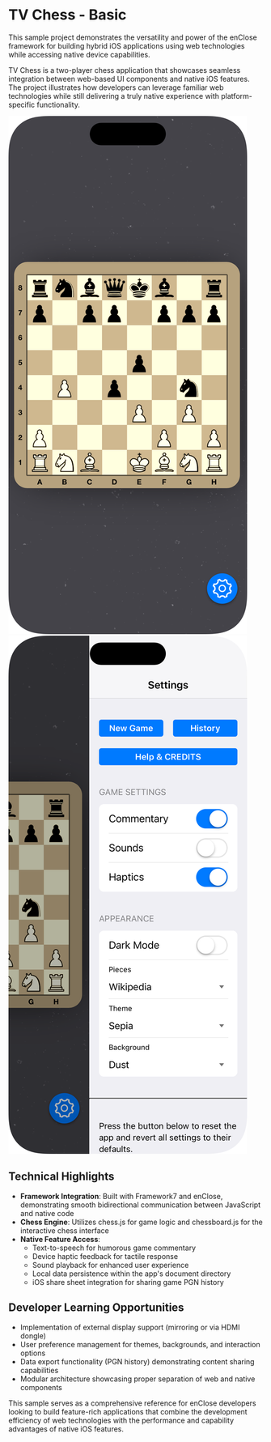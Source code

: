 # TV Chess - Basic

This sample project demonstrates the versatility and power of the enClose framework for building hybrid iOS applications using web technologies while accessing native device capabilities.

TV Chess is a two-player chess application that showcases seamless integration between web-based UI components and native iOS features. The project illustrates how developers can leverage familiar web technologies while still delivering a truly native experience with platform-specific functionality.


![iPhone](iphone-1.png)
![iPhone](iphone-2.png)


## Technical Highlights

- **Framework Integration**: Built with Framework7 and enClose, demonstrating smooth bidirectional communication between JavaScript and native code
- **Chess Engine**: Utilizes chess.js for game logic and chessboard.js for the interactive chess interface
- **Native Feature Access**:
  - Text-to-speech for humorous game commentary
  - Device haptic feedback for tactile response
  - Sound playback for enhanced user experience
  - Local data persistence within the app's document directory
  - iOS share sheet integration for sharing game PGN history

## Developer Learning Opportunities

- Implementation of external display support (mirroring or via HDMI dongle)
- User preference management for themes, backgrounds, and interaction options
- Data export functionality (PGN history) demonstrating content sharing capabilities
- Modular architecture showcasing proper separation of web and native components

This sample serves as a comprehensive reference for enClose developers looking to build feature-rich applications that combine the development efficiency of web technologies with the performance and capability advantages of native iOS features.
